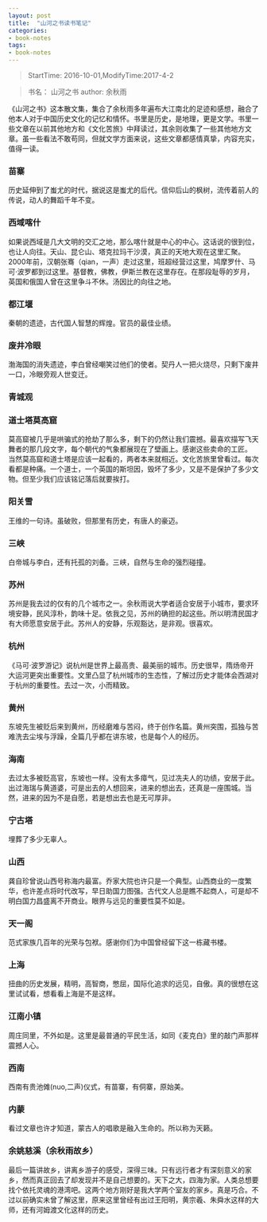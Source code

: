 ```yaml
---
layout: post
title:  "山河之书读书笔记"
categories:
- book-notes
tags:
- book-notes
---
```


<!---more--->

> StartTime: 2016-10-01,ModifyTime:2017-4-2

>书名： 山河之书
>author: 余秋雨

《山河之书》这本散文集，集合了余秋雨多年遍布大江南北的足迹和感想，融合了他本人对于中国历史文化的记忆和情怀。书里是历史，是地理，更是文学。书里一些文章在以前其他地方和《文化苦旅》中拜读过，其余则收集了一些其他地方文章。虽一些看法不敢苟同，但就文学方面来说，这些文章都感情真挚，内容充实，值得一读。  

### 苗寨
历史延伸到了蚩尤的时代，据说这是蚩尤的后代。信仰后山的枫树，流传着前人的传说，动人的舞蹈千年不变。

### 西域喀什
如果说西域是几大文明的交汇之地，那么喀什就是中心的中心。这话说的很到位，也让人向往。天山、昆仑山、塔克拉玛干沙漠，真正的天地大观在这里汇聚。2000年前，汉朝张骞（qian，一声）走过这里，班超经营过这里，鸠摩罗什、马可·波罗都到过这里。基督教，佛教，伊斯兰教在这里存在。在那段耻辱的岁月，英国和俄国人曾在这里争斗不休。汤因比的向往之地。

### 都江堰
秦朝的遗迹，古代国人智慧的辉煌。官员的最佳业绩。

### 废井冷眼
渤海国的消失遗迹，李白曾经嘲笑过他们的使者。契丹人一把火烧尽，只剩下废井一口，冷眼旁观人世变迁。

### 青城观

### 道士塔莫高窟
莫高窟被几乎是哄骗式的抢劫了那么多，剩下的仍然让我们震撼。最喜欢描写飞天舞者的那几段文字，每个朝代的气象都展现在了壁画上。感谢这些卖命的工匠。
当然莫高窟和道士塔是应该一起看的，两者本来就相近。文化苦旅里曾看过。每次看都是种痛。一个道士，一个英国的斯坦因，毁坏了多少，又是不是保护了多少文物。但至少我们应该铭记落后就要挨打。
### 阳关雪
王维的一句诗。虽破败，但那里有历史，有唐人的豪迈。

### 三峡
白帝城与李白，还有托孤的刘备。三峡，自然与生命的强烈碰撞。

### 苏州
苏州是我去过的仅有的几个城市之一。余秋雨说大学者适合安居于小城市，要求环境安静，民风淳朴，韵味十足。依我之见，苏州的确担的起这些。所以明清民国才有大师愿意安居于此。苏州人的安静，乐观豁达，是非观。很喜欢。

### 杭州
《马可·波罗游记》说杭州是世界上最高贵、最美丽的城市。历史很早，隋炀帝开大运河更突出重要性。文里凸显了杭州城市的生态性，了解过历史才能体会西湖对于杭州的重要性。去过一次，小而精致。

### 黄州
东坡先生被贬后来到黄州，历经磨难与苦闷，终于创作名篇。黄州突围，孤独与苦难洗去尘埃与浮躁，全篇几乎都在讲东坡，也是每个人的经历。

### 海南
去过太多被贬高官，东坡也一样。没有太多瘴气，见过冼夫人的功绩，安居于此。出过海瑞与黄道婆，可是出去的人想回来，进来的想出去，还真是一座围城。当然，进来的因为不是自愿，若是想出去也是无可厚非。

### 宁古塔
埋葬了多少无辜人。

### 山西
龚自珍曾说山西号称海内最富。乔家大院也许只是一个典型。山西商业的一度繁华，也许差点将时代改写，早日助国力图强。古代文人总是瞧不起商人，可是却不明白国力昌盛离不开商业。眼界与远见的重要性莫不如是。

### 天一阁
范式家族几百年的光荣与包袱。感谢你们为中国曾经留下这一栋藏书楼。

### 上海
扭曲的历史发展，精明，高智商，憋屈，国际化追求的远见，自傲。真的很想在这里试试看，想看看上海是不是这样。

### 江南小镇
周庄同里，不外如是。这里是最普通的平民生活，如同《麦克白》里的敲门声那样震撼人心。

### 西南
西南有贵池傩(nuo,二声)仪式，有苗寨，有侗寨，原始美。

### 内蒙
看过文章也许才知道，蒙古人的唱歌是融入生命的。所以称为天籁。

### 余姚慈溪（余秋雨故乡）
最后一篇讲故乡，讲离乡游子的感受，深得三味。只有远行者才有深刻意义的家乡，然而真正回去了却发现并不是自己想要的。天下之大，四海为家。人类总想要找个依托灵魂的港湾吧。这两个地方刚好是我大学两个室友的家乡。真是巧合。不过以前确实未曾了解这里，原来这里曾经有出过王阳明，黄宗羲、朱舜水这样的大师，还有河姆渡文化这样的历史。
